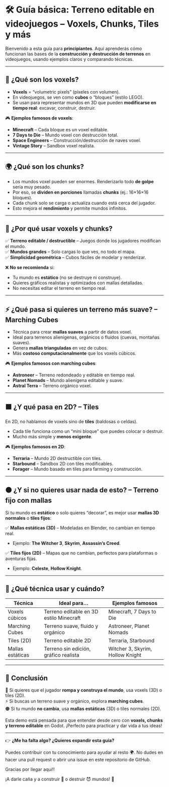 # 🛠️ Guía básica: Terreno editable en videojuegos – Voxels, Chunks, Tiles y más

Bienvenido a esta guía para **principiantes**. Aquí aprenderás cómo funcionan las bases de la **construcción y destrucción de terrenos** en videojuegos, usando ejemplos claros y comparando técnicas.

---

## 🔷 ¿Qué son los **voxels**?

- **Voxels** = “volumetric pixels” (píxeles con volumen).  
- En videojuegos, se ven como **cubos** o “bloques” (estilo LEGO).  
- Se usan para representar mundos en 3D que pueden **modificarse en tiempo real**: excavar, construir, destruir.

🎮 **Ejemplos famosos de voxels**:
- **Minecraft** – Cada bloque es un voxel editable.  
- **7 Days to Die** – Mundo voxel con destrucción total.  
- **Space Engineers** – Construcción/destrucción de naves voxel.  
- **Vintage Story** – Sandbox voxel realista.

---

## 🌍 ¿Qué son los **chunks**?

- Los mundos voxel pueden ser enormes. Renderizarlo todo **de golpe** sería muy pesado.  
- Por eso, se **dividen en porciones** llamadas **chunks** (ej.: 16×16×16 bloques).  
- Cada chunk solo se carga o actualiza cuando está cerca del jugador.  
- Esto mejora el **rendimiento** y permite mundos infinitos.

---

## 🧩 **¿Por qué usar voxels y chunks?**

✅ **Terreno editable / destructible** – Juegos donde los jugadores modifican el mundo.  
✅ **Mundos grandes** – Solo cargas lo que ves, no todo el mapa.  
✅ **Simplicidad geométrica** – Cubos fáciles de modelar y renderizar.

❌ **No se recomienda** si:  
- Tu mundo es **estático** (no se destruye ni construye).  
- Quieres gráficos realistas y optimizados con mallas detalladas.  
- No necesitas editar el terreno en tiempo real.

---

## ⚡️ **¿Qué pasa si quieres un terreno más suave? – Marching Cubes**

- Técnica para crear **mallas suaves** a partir de datos voxel.  
- Ideal para terrenos alienígenas, orgánicos o fluidos (cuevas, montañas suaves).  
- Genera **mallas trianguladas** en vez de cubos.  
- Más **costoso computacionalmente** que los voxels cúbicos.

🎮 **Ejemplos famosos con marching cubes**:
- **Astroneer** – Terreno redondeado y editable en tiempo real.  
- **Planet Nomads** – Mundo alienígena editable y suave.  
- **Astral Terra** – Terreno orgánico voxel.

---

## 🟩 **¿Y qué pasa en 2D? – Tiles**

En 2D, no hablamos de voxels sino de **tiles** (baldosas o celdas).  
- Cada tile funciona como un “mini bloque” que puedes colocar o destruir.  
- Mucho más simple y **menos exigente**.

🎮 **Ejemplos famosos en 2D**:
- **Terraria** – Mundo 2D destructible con tiles.  
- **Starbound** – Sandbox 2D con tiles modificables.  
- **Forager** – Mundo basado en tiles para farming y construcción.

---

## 🟠 **¿Y si no quieres usar nada de esto? – Terreno fijo con mallas**

Si tu mundo es **estático** o solo quieres “decorar”, es mejor usar **mallas 3D normales** o **tiles fijos**:

✅ **Mallas estáticas (3D)** – Modeladas en Blender, no cambian en tiempo real.  
- Ejemplo: **The Witcher 3**, **Skyrim**, **Assassin’s Creed**.

✅ **Tiles fijos (2D)** – Mapas que no cambian, perfectos para plataformas o aventuras fijas.  
- Ejemplo: **Celeste**, **Hollow Knight**.

---

## 🎯 **¿Qué técnica usar y cuándo?**

| Técnica                | Ideal para…                             | Ejemplos famosos                  |
|------------------------|----------------------------------------|------------------------------------|
| Voxels cúbicos         | Terreno editable en 3D estilo Minecraft | Minecraft, 7 Days to Die          |
| Marching Cubes         | Terreno suave, fluido y orgánico       | Astroneer, Planet Nomads          |
| Tiles (2D)             | Terreno editable 2D                    | Terraria, Starbound               |
| Mallas estáticas       | Terreno sin edición, gráfico realista  | Witcher 3, Skyrim, Hollow Knight  |

---

## 🚀 **Conclusión**

🔷 Si quieres que el jugador **rompa y construya el mundo**, usa voxels (3D) o tiles (2D).  
⚡️ Si buscas un terreno suave y orgánico, explora **marching cubes**.  
🟠 Si tu mundo **no cambia**, usa **mallas estáticas** (3D) o tiles normales (2D).  

Esta demo está pensada para que entender desde cero con **voxels, chunks y terreno editable** en Godot. ¡Perfecto para practicar y dar vida a tus ideas!

---

👉 **¿Me ha falta algo? ¿Quieres expandir esta guia?**

Puedes contribuir con tu conocimiento para ayudar al resto 🌍.
No dudes en hacer una pull request o abrir una issue en este repositorio de GitHub.

Gracias por llegar aqui!!

¡A darle caña y a construir 🔨 o destruir 😈 mundos! 🚀

